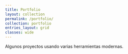 ```yaml
---
title: Portfolio
layout: collection
permalink: /portfolio/
collection: portfolio
entries_layout: grid
classes: wide
---
```


Algunos proyectos usando varias herramientas modernas.
